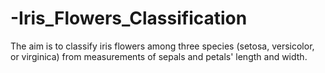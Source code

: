 # -Iris_Flowers_Classification
The aim is to classify iris flowers among three species (setosa, versicolor, or virginica) from measurements of sepals and petals' length and width.
